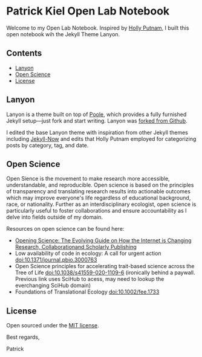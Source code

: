 # Patrick Kiel Open Lab Notebook

Welcome to my Open Lab Notebook. Inspired by [Holly Putnam](https://github.com/hputnam/Putnam_Lab_Notebook), I built this open notebook wih the Jekyll Theme Lanyon.

## Contents

- [Lanyon](#Lanyon)
- [Open Science](#Open-Science)
- [License](#license)


## Lanyon

Lanyon is a theme built on top of [Poole](https://github.com/poole/poole), which provides a fully furnished Jekyll setup—just fork and start writing. Lanyon was [forked from Github](https://github.com/poole/lanyon). 

I edited the base Lanyon theme with inspiration from other Jekyll themes including [Jekyll-Now](https://github.com/barryclark/jekyll-now) and edits that Holly Putnam employed for categorizing posts by category, tag, and date.


## Open Science
Open Sience is the movement to make research more accessible, understandable, and reproducible. Open science is based on the principles of transparency and translating research results into actionable outcomes which may improve everyone's life regardless of educational background, race, or nationality. Further as an interdisciplinary ecologist, open science is particularly useful to foster collaborations and ensure accountability as I delve into fields outside of my domain. 

Resources on open science can be found here:
* [Opening Science: The Evolving Guide on How the Internet is Changing Research, Collaborationand Scholarly Publishing](https://library.oapen.org/bitstream/handle/20.500.12657/28008/1001989.pdf)
* Low availability of code in ecology: A call for urgent action [doi:10.1371/journal.pbio.3000763](https://doi.org/10.1371/journal.pbio.3000763)
* Open Science principles for accelerating trait-based science across the Tree of Life [doi:10.1038/s41559-020-1109-6](https://sci-hub.se/10.1038/s41559-020-1109-6) (ironically behind a paywall. Previous link uses SciHub to acess, may need to lookup the everchanging SciHub domain)
* Foundations of Translational Ecology [doi:10.1002/fee.1733](https://doi.org/10.1002/fee.1733)


## License

Open sourced under the [MIT license](LICENSE.md).

Best regards,

Patrick
